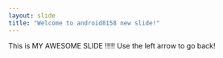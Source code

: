```yaml
---
layout: slide
title: "Welcome to android8158 new slide!"
---
```

This is MY AWESOME SLIDE !!!!!
Use the left arrow to go back!
